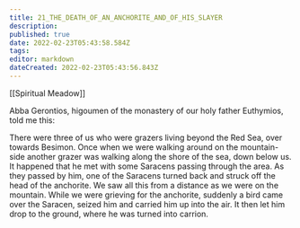 ```yaml
---
title: 21_THE_DEATH_OF_AN_ANCHORITE_AND_OF_HIS_SLAYER
description: 
published: true
date: 2022-02-23T05:43:58.584Z
tags: 
editor: markdown
dateCreated: 2022-02-23T05:43:56.843Z
---
```


[[Spiritual Meadow]]
 
Abba Gerontios, higoumen of the monastery of our holy father Euthymios, told me this:  
 
There were three of us who were grazers living beyond the Red Sea, over towards Besimon. Once when we were walking around on the mountain-side another grazer was walking along the shore of the sea, down below us. It happened that he met with some Saracens passing through the area. As they passed by him, one of the Saracens turned back and struck off the head of the anchorite. We saw all this from a distance as we were on the mountain. While we were grieving for the anchorite, suddenly a bird came over the Saracen, seized him and carried him up into the air. It then let him drop to the ground, where he was turned into carrion. 
